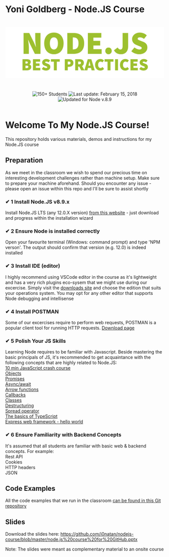 # Yoni Goldberg - Node.JS Course

<h1 align="center">
  <img src="git-banner.jpg" alt="Node.js Best Practices" />
</h1>

<br/>

<div align="center">
<img src="https://img.shields.io/badge/%E2%9A%99%20Students%20So%20Far%20-%20150+%20-blue.svg" alt="150+ Students"> <img src="https://img.shields.io/badge/%F0%9F%93%85%20Last%20update%20-%20Feb%2015%202018-green.svg" alt="Last update: February 15, 2018"> <img src="https://img.shields.io/badge/%E2%9C%94%20Updated%20For%20Version%20-%20Node%208.9-brightgreen.svg" alt="Updated for Node v.8.9">
	</div>

<br/>

# Welcome To My Node.JS Course!
This repository holds various materials, demos and instructions for my Node.JS course


## Preparation
As we meet in the classroom we wish to spend our precious time on interesting development challenges rather than machine setup. Make sure to prepare your machine aforehand. Should you encounter any issue - please open an issue within this repo and I'll be sure to assist shortly

### ✔ 1 Install Node.JS v8.9.x
Install Node.JS LTS (any 12.0.X version) [from this website](https://nodejs.org/en/) - just download and progress within the installation wizard


### ✔ 2 Ensure Node is installed correctly
Open your favourite terminal (Windows: command prompt) and type 'NPM verson'. The output should confirm that version (e.g. 12.0) is indeed installed

### ✔ 3 Install IDE (editor)
I highly recommend using VSCode editor in the course as it's lightweight and has a very rich plugins eco-sysem that we might use during our excercise. Simply visit the [downloads site](https://code.visualstudio.com/download) and choose the edition that suits your operations system. You may opt for any other editor that supports Node debugging and intellisense


### ✔ 4 Install POSTMAN
Some of our excercises require to perform web requests, POSTMAN is a popular client tool for running HTTP requests. [Download page](https://www.getpostman.com/apps)

### ✔ 5 Polish Your JS Skills
Learning Node requires to be familiar with Javascript. Beside mastering the basic principals of JS, it's recommended to get acquaintance with the following concepts that are highly related to Node.JS:
<br/>
[10 min JavaScript crash course](https://developer.mozilla.org/en-US/docs/Learn/Getting_started_with_the_web/JavaScript_basics)
<br/>
[Objects](https://developer.mozilla.org/en-US/docs/Web/JavaScript/Guide/Working_with_Objects)
<br/>
[Promises](https://developer.mozilla.org/en-US/docs/Web/JavaScript/Reference/Global_Objects/Promise)
<br/>
[Async/await](https://javascript.info/async-await)
<br/>
[Arrow functions](https://developer.mozilla.org/en-US/docs/Web/JavaScript/Reference/Functions/Arrow_functions)
<br/>
[Callbacks](https://developer.mozilla.org/en-US/docs/Glossary/Callback_function)
<br/>
[Classes](https://developer.mozilla.org/en-US/docs/Web/JavaScript/Reference/Classes)
<br/>
[Destructuring](https://developer.mozilla.org/en-US/docs/Web/JavaScript/Reference/Operators/Destructuring_assignment)
<br/>
[Spread operator](https://developer.mozilla.org/en-US/docs/Web/JavaScript/Reference/Operators/Spread_syntax)
<br/>
[The basics of TypeScript](https://www.typescriptlang.org/docs/handbook/typescript-in-5-minutes.html)
<br/>
[Express web framework - hello world](https://codeburst.io/getting-started-with-expressjs-3cbb279bd5e6)


### ✔ 6 Ensure Familiarity with Backend Concepts
It's assumed that all students are familiar with basic web & backend concepts. For example:
<br/>
Rest API
<br/>
Cookies
<br/>
HTTP headers
<br/>
JSON


## Code Examples
All the code examples that we run in the classroom [can be found in this Git repository](https://github.com/i0natan/nodebestpractices/tree/course)

## Slides
Download the slides here: 
https://github.com/i0natan/nodejs-course/blob/master/node.js%20course%20for%20GitHub.pptx

Note: The slides were meant as complementary material to an onsite course
